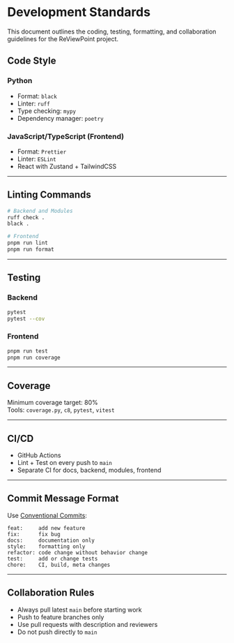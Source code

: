 # Development Standards

This document outlines the coding, testing, formatting, and collaboration guidelines for the ReViewPoint project.

## Code Style

### Python

- Format: `black`
- Linter: `ruff`
- Type checking: `mypy`
- Dependency manager: `poetry`

### JavaScript/TypeScript (Frontend)

- Format: `Prettier`
- Linter: `ESLint`
- React with Zustand + TailwindCSS

---

## Linting Commands

```bash
# Backend and Modules
ruff check .
black .

# Frontend
pnpm run lint
pnpm run format
```

---

## Testing

### Backend

```bash
pytest
pytest --cov
```

### Frontend

```bash
pnpm run test
pnpm run coverage
```

---

## Coverage

Minimum coverage target: 80%  
Tools: `coverage.py`, `c8`, `pytest`, `vitest`

---

## CI/CD

- GitHub Actions
- Lint + Test on every push to `main`
- Separate CI for docs, backend, modules, frontend

---

## Commit Message Format

Use [Conventional Commits](https://www.conventionalcommits.org/en/v1.0.0/):

```text
feat:     add new feature
fix:      fix bug
docs:     documentation only
style:    formatting only
refactor: code change without behavior change
test:     add or change tests
chore:    CI, build, meta changes
```

---

## Collaboration Rules

- Always pull latest `main` before starting work
- Push to feature branches only
- Use pull requests with description and reviewers
- Do not push directly to `main`
